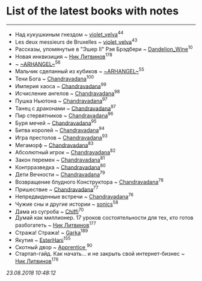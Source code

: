 # List of the latest books with notes
---

* Над кукушкиным гнездом ~ [violet_velva](users/116/116961712580551399099-google)<sup>44</sup>
* Les deux messieurs de Bruxelles ~ [violet_velva](users/116/116961712580551399099-google)<sup>43</sup>
* Рассказы, упомянутые в "Эшер II" Рэя Брэдбери ~ [Dandelion_Wine](users/586/58602788-vkontakte)<sup>10</sup>
* Новая инквизиция ~ [Ник Литвинов](users/241/241974816-vkontakte)<sup>178</sup>
*  ~ [~ARHANGEL~](users/642/64251996-vkontakte)<sup>56</sup>
* Мальчик сделанный из кубиков ~ [~ARHANGEL~](users/642/64251996-vkontakte)<sup>55</sup>
* Тени Бога ~ [Chandravadana](users/105/105866022348292919948-google)<sup>100</sup>
* Империя хаоса ~ [Chandravadana](users/105/105866022348292919948-google)<sup>99</sup>
* Исчисление ангелов ~ [Chandravadana](users/105/105866022348292919948-google)<sup>98</sup>
* Пушка Ньютона ~ [Chandravadana](users/105/105866022348292919948-google)<sup>97</sup>
* Танец с драконами ~ [Chandravadana](users/105/105866022348292919948-google)<sup>97</sup>
* Пир стервятников ~ [Chandravadana](users/105/105866022348292919948-google)<sup>96</sup>
* Буря мечей ~ [Chandravadana](users/105/105866022348292919948-google)<sup>95</sup>
* Битва королей ~ [Chandravadana](users/105/105866022348292919948-google)<sup>94</sup>
* Игра престолов ~ [Chandravadana](users/105/105866022348292919948-google)<sup>93</sup>
* Мегаморф ~ [Chandravadana](users/105/105866022348292919948-google)<sup>83</sup>
* Абсолютный игрок ~ [Chandravadana](users/105/105866022348292919948-google)<sup>82</sup>
* Закон перемен ~ [Chandravadana](users/105/105866022348292919948-google)<sup>81</sup>
* Контрразведка ~ [Chandravadana](users/105/105866022348292919948-google)<sup>80</sup>
* Дети Вечности ~ [Chandravadana](users/105/105866022348292919948-google)<sup>79</sup>
* Возвращение блудного Конструктора ~ [Chandravadana](users/105/105866022348292919948-google)<sup>78</sup>
* Пришествие ~ [Chandravadana](users/105/105866022348292919948-google)<sup>77</sup>
* Непредвиденные встречи ~ [Chandravadana](users/105/105866022348292919948-google)<sup>76</sup>
* Чужие сны и другие истории ~ [sonics](users/588/5880221-vkontakte)<sup>58</sup>
* Дама из сугроба ~ [Chiffi](users/105/105831994080785626680-google)<sup>70</sup>
* Думай как миллионер. 17 уроков состоятельности для тех, кто готов разбогатеть ~ [Ник Литвинов](users/241/241974816-vkontakte)<sup>177</sup>
* Стража! Стража! ~ [Garka](users/115/115753719718250012620-google)<sup>189</sup>
* Якутия ~ [EsterHani](users/305/30558181-vkontakte)<sup>155</sup>
* Скотный двор ~ [Apprentice ](users/528/52821952-vkontakte)<sup>90</sup>
* Стартап-гайд. Как начать… и не закрыть свой интернет-бизнес ~ [Ник Литвинов](users/241/241974816-vkontakte)<sup>176</sup>


_23.08.2018 10:48:12_
